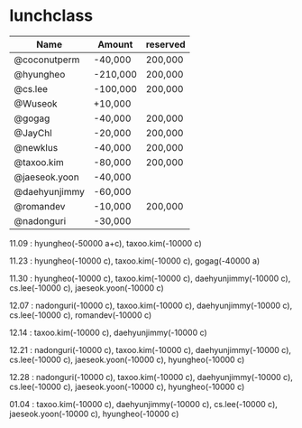 # lunchclass

Name          |  Amount  | reserved| 
------------- |----------|---------|
@coconutperm  |  -40,000 | 200,000 |
@hyungheo     | -210,000 | 200,000 |
@cs.lee       |  -100,000 | 200,000 |
@Wuseok       |  +10,000 |         |
@gogag        |  -40,000  | 200,000 |
@JayChl       |  -20,000 | 200,000 |
@newklus      |  -40,000 | 200,000 |
@taxoo.kim    |  -80,000 | 200,000 |
@jaeseok.yoon |  -40,000 |         |
@daehyunjimmy |  -60,000 |         |
@romandev     |  -10,000 | 200,000 |
@nadonguri    |  -30,000 |         |

11.09 : hyungheo(-50000 a+c), taxoo.kim(-10000 c)

11.23 : hyungheo(-10000 c), taxoo.kim(-10000 c), gogag(-40000 a)

11.30 : hyungheo(-10000 c), taxoo.kim(-10000 c), daehyunjimmy(-10000 c), cs.lee(-10000 c), jaeseok.yoon(-10000 c)

12.07 : nadonguri(-10000 c), taxoo.kim(-10000 c), daehyunjimmy(-10000 c), cs.lee(-10000 c), romandev(-10000 c)

12.14 : taxoo.kim(-10000 c), daehyunjimmy(-10000 c)

12.21 : nadonguri(-10000 c), taxoo.kim(-10000 c), daehyunjimmy(-10000 c), cs.lee(-10000 c), jaeseok.yoon(-10000 c), hyungheo(-10000 c)

12.28 : nadonguri(-10000 c), taxoo.kim(-10000 c), daehyunjimmy(-10000 c), cs.lee(-10000 c), jaeseok.yoon(-10000 c), hyungheo(-10000 c)

01.04 : taxoo.kim(-10000 c), daehyunjimmy(-10000 c), cs.lee(-10000 c), jaeseok.yoon(-10000 c), hyungheo(-10000 c)

